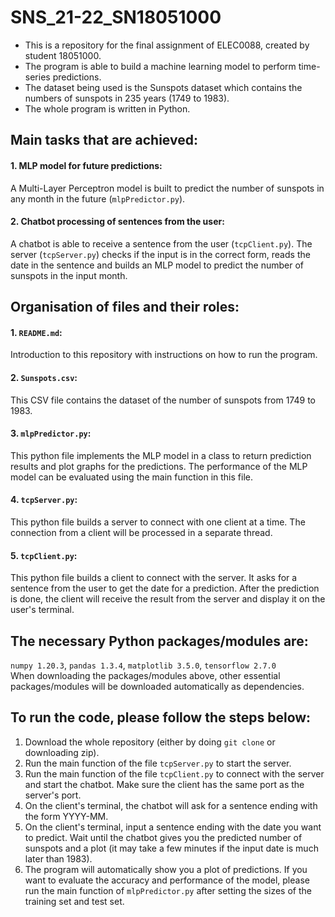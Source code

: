 # SNS_21-22_SN18051000
* This is a repository for the final assignment of ELEC0088, created by student 18051000. <br>
* The program is able to build a machine learning model to perform time-series predictions. <br>
* The dataset being used is the Sunspots dataset which contains the numbers of sunspots in 235 years (1749 to 1983). <br>
* The whole program is written in Python. <br>

## Main tasks that are achieved:
#### 1. MLP model for future predictions: <br>
A Multi-Layer Perceptron model is built to predict the number of sunspots in any month in the future (`mlpPredictor.py`).<br>
#### 2. Chatbot processing of sentences from the user: <br>
A chatbot is able to receive a sentence from the user (`tcpClient.py`). The server (`tcpServer.py`) checks if the input is in the correct form, reads the date in the sentence and builds an MLP model to predict the number of sunspots in the input month.<br>

## Organisation of files and their roles:

#### 1. `README.md`: <br>
Introduction to this repository with instructions on how to run the program.<br>
#### 2. `Sunspots.csv`: <br>
This CSV file contains the dataset of the number of sunspots from 1749 to 1983.<br>
#### 3. `mlpPredictor.py`: <br>
This python file implements the MLP model in a class to return prediction results and plot graphs for the predictions. The performance of the MLP model can be evaluated using the main function in this file.<br>
#### 4. `tcpServer.py`: <br>
This python file builds a server to connect with one client at a time. The connection from a client will be processed in a separate thread.<br>
#### 5. `tcpClient.py`: <br>
This python file builds a client to connect with the server. It asks for a sentence from the user to get the date for a prediction. After the prediction is done, the client will receive the result from the server and display it on the user's terminal.<br>

## The necessary Python packages/modules are: <br>
`numpy 1.20.3`, `pandas 1.3.4`, `matplotlib 3.5.0`, `tensorflow 2.7.0` <br>
When downloading the packages/modules above, other essential packages/modules will be downloaded automatically as dependencies.

## To run the code, please follow the steps below: <br>
1. Download the whole repository (either by doing `git clone` or downloading zip). <br>
2. Run the main function of the file `tcpServer.py` to start the server.
3. Run the main function of the file `tcpClient.py` to connect with the server and start the chatbot. Make sure the client has the same port as the server's port.
4. On the client's terminal, the chatbot will ask for a sentence ending with the form YYYY-MM.
5. On the client's terminal, input a sentence ending with the date you want to predict. Wait until the chatbot gives you the predicted number of sunspots and a plot (it may take a few minutes if the input date is much later than 1983).
6. The program will automatically show you a plot of predictions. If you want to evaluate the accuracy and performance of the model, please run the main function of `mlpPredictor.py` after setting the sizes of the training set and test set.
